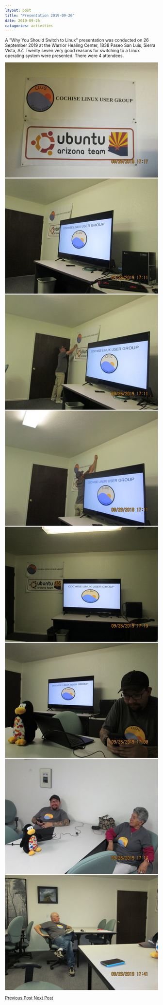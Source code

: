 ```yaml
---
layout: post
title: "Presentation 2019-09-26"
date: 2019-09-26
catagories: activities
---
```


A "Why You Should Switch to Linux" presentation was conducted on 26 September 2019 at the Warrior Healing Center, 1838 Paseo San Luis, Sierra Vista, AZ. Twenty seven very good reasons for switching to a Linux operating system were presented.  There were 4 attendees.

![alt text](https://raw.githubusercontent.com/CochiseLinuxUsersGroup/CochiseLinuxUsersGroup.github.io/master/images/rsz_presentation_2019-10-26_7.jpg)
![alt text](https://raw.githubusercontent.com/CochiseLinuxUsersGroup/CochiseLinuxUsersGroup.github.io/master/images/rsz_presentation_2019-10-26_3.jpg)
![alt text](https://raw.githubusercontent.com/CochiseLinuxUsersGroup/CochiseLinuxUsersGroup.github.io/master/images/rsz_presentation_2019-10-26_4.jpg)
![alt text](https://raw.githubusercontent.com/CochiseLinuxUsersGroup/CochiseLinuxUsersGroup.github.io/master/images/rsz_presentation_2019-10-26_5.jpg)
![alt text](https://raw.githubusercontent.com/CochiseLinuxUsersGroup/CochiseLinuxUsersGroup.github.io/master/images/rsz_presentation_2019-10-26_2.jpg)
![alt text](https://raw.githubusercontent.com/CochiseLinuxUsersGroup/CochiseLinuxUsersGroup.github.io/master/images/rsz_presentation_2019-10-26_1.jpg)
![alt text](https://raw.githubusercontent.com/CochiseLinuxUsersGroup/CochiseLinuxUsersGroup.github.io/master/images/rsz_presentation_2019-10-26_6.jpg)
![alt text](https://raw.githubusercontent.com/CochiseLinuxUsersGroup/CochiseLinuxUsersGroup.github.io/master/images/rsz_presentation_2019-10-26_8.jpg)

<footer>
<a href="http://cochiselinuxusergroup.org/activities/ComputerRepairInstallWorkshop_2019-09-07" class="post-prev">Previous Post</a>
<a href="http://cochiselinuxusergroup.org/activities/ComputerPresentation_2019-10-07" class="post-next">Next Post</a>
  </footer>
